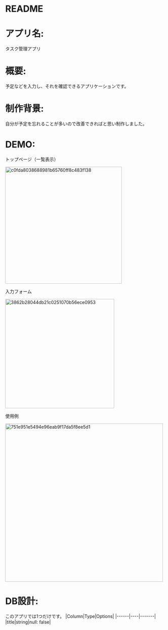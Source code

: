 # README

# アプリ名:

タスク管理アプリ
# 概要:

予定などを入力し、それを確認できるアプリケーションです。
# 制作背景:

自分が予定を忘れることが多いので改善できればと思い制作しました。
# DEMO:

トップページ（一覧表示）

<img width="368" alt="c0fda8038688981b65760ff8c483f138" src="https://user-images.githubusercontent.com/60650659/86476324-42f4ed00-bd81-11ea-9613-a6ccb82b98f4.png">

入力フォーム

<img width="344" alt="3862b28044db21c0251070b56ece0953" src="https://user-images.githubusercontent.com/60650659/86476711-05449400-bd82-11ea-8c74-d6fabc9c8b85.png">

使用例

<img width="498" alt="751e951e5494e96eab9f17da5f8ee5d1" src="https://user-images.githubusercontent.com/60650659/86477916-56ee1e00-bd84-11ea-8285-c1ec0dccc9de.png">

# DB設計:
このアプリでは1つだけです。 
|Column|Type|Options|
|------|----|-------|
|title|string|null: false|



